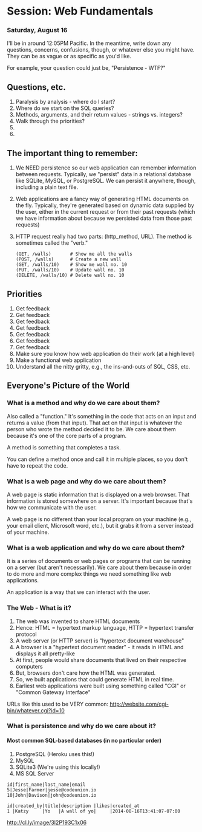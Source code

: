# Session: Web Fundamentals
### Saturday, August 16

I'll be in around 12:05PM Pacific.  In the meantime, write down any questions, concerns, confusions, though, or whatever else you might have.  They can be as vague or as specific as you'd like.

For example, your question could just be, "Persistence - WTF?"

## Questions, etc.

1. Paralysis by analysis - where do I start?
2. Where do we start on the SQL queries?
3. Methods, arguments, and their return values - strings vs. integers?
4. Walk through the priorities?
5. 
6. 

## The important thing to remember:
1.  We NEED persistence so our web application can remember information
    between requests.  Typically, we "persist" data in a relational database
    like SQLite, MySQL, or PostgreSQL.  We can persist it anywhere, though,
    including a plain text file.

2.  Web applications are a fancy way of generating HTML documents on the fly.
    Typically, they're generated based on dynamic data supplied by the user,
    either in the current request or from their past requests (which we have
    information about because we persisted data from those past requests)

3.  HTTP request really had two parts: (http_method, URL). The method is
    sometimes called the "verb."

    ```text
    (GET, /walls)       # Show me all the walls
    (POST, /walls)      # Create a new wall
    (GET, /walls/10)    # Show me wall no. 10
    (PUT, /walls/10)    # Update wall no. 10
    (DELETE, /walls/10) # Delete wall no. 10
    ```

## Priorities

1. Get feedback
2. Get feedback
3. Get feedback
4. Get feedback
5. Get feedback
6. Get feedback
7. Get feedback
8. Make sure you know how web application do their work (at a high level)
9. Make a functional web application
10. Understand all the nitty gritty, e.g., the ins-and-outs of SQL, CSS, etc.

## Everyone's Picture of the World

### What is a method and why do we care about them?

Also called a "function."  It's something in the code that acts on an input and returns a value (from that input).  That act on that input is whatever the person who wrote the method decided it to be.  We care about them because it's one of the core parts of a program.

A method is something that completes a task.

You can define a method once and call it in multiple places, so you don't have to repeat the code.

### What is a web page and why do we care about them?

A web page is static information that is displayed on a web browser.  That information is stored somewhere on a server.  It's important because that's how we communicate with the user.

A web page is no different than your local program on your machine (e.g., your email client, Microsoft word, etc.), but it grabs it from a server instead of your machine.

### What is a web application and why do we care about them?

It is a series of documents or web pages or programs that can be running on a server (but aren't necessarily).  We care about them because in order to do more and more complex things we need something like web applications.

An application is a way that we can interact with the user.

### The Web - What is it?

1. The web was invented to share HTML documents
2. Hence: HTML = hypertext markup language, HTTP = hypertext transfer protocol
3. A web server (or HTTP server) is "hypertext document warehouse"
4. A browser is a "hypertext document reader" - it reads in HTML and displays it all pretty-like
4. At first, people would share documents that lived on their respective computers
5. But, browsers don't care how the HTML was generated.
6. So, we built applications that could generate HTML in real time.
7. Earliest web applications were built using something called "CGI" or "Common Gateway Interface"

URLs like this used to be VERY common: http://website.com/cgi-bin/whatever.cgi?id=10

### What is persistence and why do we care about it?

#### Most common SQL-based databases (in no particular order)

1. PostgreSQL  (Heroku uses this!)
2. MySQL
3. SQLite3     (We're using this locally!)
4. MS SQL Server


```text
id|first_name|last_name|email
5|Jesse|Farmer|jesse@codeunion.io
10|John|Davison|john@codeunion.io
```

```text
id|created_by|title|description |likes|created_at
1 |Katzy     |Yo   |A wall of yo|     |2014-08-16T13:41:07-07:00
```

http://cl.ly/image/3I2P193C1x06

